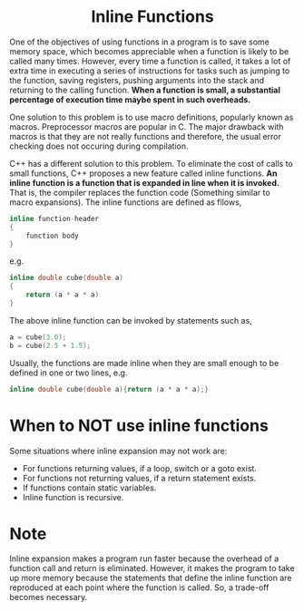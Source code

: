 <div align="center">
  <h1>  Inline Functions </h1>
</div>

One of the objectives of using functions in a program is to save some memory space, which becomes appreciable when a function is likely to be called many times. However, every time a function is called, it takes a lot of extra time in executing a series of instructions for tasks such as jumping to the function, saving registers, pushing arguments into the stack and returning to the calling function. **When a function is small, a substantial percentage of execution time maybe spent in such overheads.**

One solution to this problem is to use macro definitions, popularly known as macros. Preprocessor macros are popular in C. The major drawback with macros is that they are not really functions and therefore, the usual error checking does not occuring during compilation.

C++ has a different solution to this problem. To eliminate the cost of calls to small functions, C++ proposes a new feature called inline functions. **An inline function is a function that is expanded in line when it is invoked.** That is, the compiler replaces the function code (Something similar to macro expansions). The inline functions are defined as fllows,

```C++
inline function-header
{
    function body
}
```

e.g.

```C++
inline double cube(double a)
{
    return (a * a * a)
}
```

The above inline function can be invoked by statements such as,

```C++
a = cube(3.0);
b = cube(2.5 + 1.5);
```

Usually, the functions are made inline when they are small enough to be defined in one or two lines, e.g.

```C++
inline double cube(double a){return (a * a * a);}
```

# When to NOT use inline functions

Some situations where inline expansion may not work are:

- For functions returning values, if a loop, switch or a goto exist.
- For functions not returning values, if a return statement exists.
- If functions contain static variables.
- Inline function is recursive.

# Note

Inline expansion makes a program run faster because the overhead of a function call and return is eliminated. However, it makes the program to take up more memory because the statements that define the inline function are reproduced at each point where the function is called. So, a trade-off becomes necessary.
